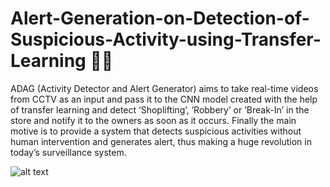 # Alert-Generation-on-Detection-of-Suspicious-Activity-using-Transfer-Learning 🕵️‍♂️ 
ADAG (Activity Detector and Alert Generator) aims to take real-time videos from CCTV as an input and pass it to the CNN model created with the help of transfer learning and detect ‘Shoplifting’, ‘Robbery’ or ’Break-In’ in the store and notify it to the owners as soon as it occurs. Finally the main motive is to provide a system that detects suspicious activities without human intervention and generates alert, thus making a huge revolution in today’s surveillance system.

<img src="https://github.com/OmRajpurkar/Alert-Generation-on-Detection-of-Suspicious-Activity-using-Transfer-Learning/blob/main/videoClassification/Shoplifting.gif" alt="alt text">
